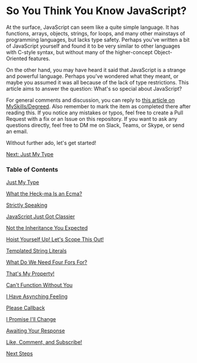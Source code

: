 # So You Think You Know JavaScript?
At the surface, JavaScript can seem like a quite simple language. It has functions, arrays, objects, strings, for loops, and many other mainstays of programming languages, but lacks type safety. Perhaps you've written a bit of JavaScript yourself and found it to be very similar to other languages with C-style syntax, but without many of the higher-concept Object-Oriented features.

On the other hand, you may have heard it said that JavaScript is a strange and powerful language. Perhaps you've wondered what they meant, or maybe you assumed it was all because of the lack of type restrictions. This article aims to answer the question: What's so special about JavaScript?

For general comments and discussion, you can reply to [this article on MySkills/Degreed](https://degreed.com/articles/so-you-think-you-know-javascript?d=18698098&orgsso=thetravelerscompaniesinc). Also remember to mark the item as completed there after reading this. If you notice any mistakes or typos, feel free to create a Pull Request with a fix or an Issue on this repository. If you want to ask any questions directly, feel free to DM me on Slack, Teams, or Skype, or send an email.

Without further ado, let's get started!

[Next: Just My Type](1-type.md)

### Table of Contents

[Just My Type](1-type.md)

[What the Heck-ma Is an Ecma?](2-ecma.md)

[Strictly Speaking](3-strict-mode.md)

[JavaScript Just Got Classier](4-class.md)

[Not the Inheritance You Expected](5-prototype.md)

[Hoist Yourself Up! Let's Scope This Out!](6-hoisting-and-scope.md)

[Templated String Literals](7-templated-string-literals.md)

[What Do We Need Four Fors For?](8-for.md)

[That's My Property!](9-properties.md)

[Can't Function Without You](11-functions.md)

[I Have Asynching Feeling ](12-asynchronous.md)

[Please Callback](13-callbacks.md)

[I Promise I'll Change](14-promise.md)

[Awaiting Your Response](15-async-await.md)

[Like, Comment, and Subscribe!](16-observables.md)

[Next Steps](17-next-steps.md)
